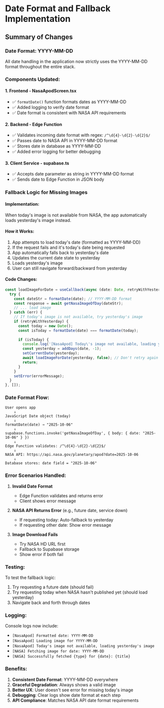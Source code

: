 # Date Format and Fallback Implementation

## Summary of Changes

### Date Format: YYYY-MM-DD
All date handling in the application now strictly uses the YYYY-MM-DD format throughout the entire stack.

### Components Updated:

#### 1. **Frontend - NasaApodScreen.tsx**
- ✅ `formatDate()` function formats dates as YYYY-MM-DD
- ✅ Added logging to verify date format
- ✅ Date format is consistent with NASA API requirements

#### 2. **Backend - Edge Function**
- ✅ Validates incoming date format with regex: `/^\d{4}-\d{2}-\d{2}$/`
- ✅ Passes date to NASA API in YYYY-MM-DD format
- ✅ Stores date in database as YYYY-MM-DD
- ✅ Added error logging for better debugging

#### 3. **Client Service - supabase.ts**
- ✅ Accepts date parameter as string in YYYY-MM-DD format
- ✅ Sends date to Edge Function in JSON body

### Fallback Logic for Missing Images

#### Implementation:
When today's image is not available from NASA, the app automatically loads yesterday's image instead.

#### How it Works:
1. App attempts to load today's date (formatted as YYYY-MM-DD)
2. If the request fails and it's today's date being requested
3. App automatically falls back to yesterday's date
4. Updates the current date state to yesterday
5. Loads yesterday's image
6. User can still navigate forward/backward from yesterday

#### Code Changes:
```typescript
const loadImageForDate = useCallback(async (date: Date, retryWithYesterday = true) => {
  try {
    const dateStr = formatDate(date); // YYYY-MM-DD format
    const response = await getNasaImageOfDay(dateStr);
    // ... load image
  } catch (err) {
    // If today's image is not available, try yesterday's image
    if (retryWithYesterday) {
      const today = new Date();
      const isToday = formatDate(date) === formatDate(today);
      
      if (isToday) {
        console.log('[NasaApod] Today\'s image not available, loading yesterday\'s image');
        const yesterday = addDays(date, -1);
        setCurrentDate(yesterday);
        await loadImageForDate(yesterday, false); // Don't retry again
        return;
      }
    }
    setError(errorMessage);
  }
}, []);
```

### Date Format Flow:

```
User opens app
    ↓
JavaScript Date object (today)
    ↓
formatDate(date) → "2025-10-06"
    ↓
supabase.functions.invoke('getNasaImageOfDay', { body: { date: "2025-10-06" } })
    ↓
Edge Function validates: /^\d{4}-\d{2}-\d{2}$/
    ↓
NASA API: https://api.nasa.gov/planetary/apod?date=2025-10-06
    ↓
Database stores: date field = "2025-10-06"
```

### Error Scenarios Handled:

1. **Invalid Date Format**
   - Edge Function validates and returns error
   - Client shows error message

2. **NASA API Returns Error** (e.g., future date, service down)
   - If requesting today: Auto-fallback to yesterday
   - If requesting other date: Show error message

3. **Image Download Fails**
   - Try NASA HD URL first
   - Fallback to Supabase storage
   - Show error if both fail

### Testing:

To test the fallback logic:
1. Try requesting a future date (should fail)
2. Try requesting today when NASA hasn't published yet (should load yesterday)
3. Navigate back and forth through dates

### Logging:

Console logs now include:
- `[NasaApod] Formatted date: YYYY-MM-DD`
- `[NasaApod] Loading image for YYYY-MM-DD`
- `[NasaApod] Today's image not available, loading yesterday's image`
- `[NASA] Fetching image for date: YYYY-MM-DD`
- `[NASA] Successfully fetched {type} for {date}: {title}`

### Benefits:

1. **Consistent Date Format**: YYYY-MM-DD everywhere
2. **Graceful Degradation**: Always shows a valid image
3. **Better UX**: User doesn't see error for missing today's image
4. **Debugging**: Clear logs show date format at each step
5. **API Compliance**: Matches NASA API date format requirements
